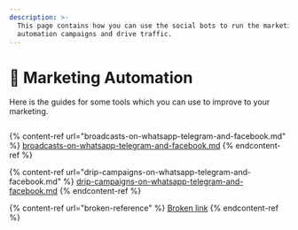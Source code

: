 ```yaml
---
description: >-
  This page contains how you can use the social bots to run the marketing
  automation campaigns and drive traffic.
---
```


# 📖 Marketing Automation

Here is the guides for some tools which you can use to improve to your marketing.

<figure><img src="https://github.com/airayzing/helpdocs/blob/develop/.gitbook/assets/Bot%201%20%E2%80%93%2029%20(1).png" alt=""><figcaption></figcaption></figure>

{% content-ref url="broadcasts-on-whatsapp-telegram-and-facebook.md" %}
[broadcasts-on-whatsapp-telegram-and-facebook.md](broadcasts-on-whatsapp-telegram-and-facebook.md)
{% endcontent-ref %}

{% content-ref url="drip-campaigns-on-whatsapp-telegram-and-facebook.md" %}
[drip-campaigns-on-whatsapp-telegram-and-facebook.md](drip-campaigns-on-whatsapp-telegram-and-facebook.md)
{% endcontent-ref %}

{% content-ref url="broken-reference" %}
[Broken link](broken-reference)
{% endcontent-ref %}
